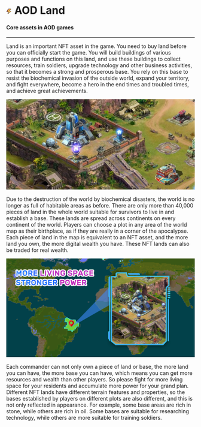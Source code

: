 #  <img src="./IMG/flash.png" width="3%" class="img_l1"> AOD Land
#### Core assets in AOD games
----------
Land is an important NFT asset in the game. You need to buy land before you can officially start the game. You will build buildings of various purposes and functions on this land, and use these buildings to collect resources, train soldiers, upgrade technology and other business activities, so that it becomes a strong and prosperous base. You rely on this base to resist the biochemical invasion of the outside world, expand your territory, and fight everywhere, become a hero in the end times and troubled times, and achieve great achievements. 

![image](IMG/0211.jpg)

Due to the destruction of the world by biochemical disasters, the world is no longer as full of habitable areas as before. There are only more than 40,000 pieces of land in the whole world suitable for survivors to live in and establish a base. These lands are spread across continents on every continent of the world. Players can choose a plot in any area of the world map as their birthplace, as if they are really in a corner of the apocalypse. Each piece of land in the map is equivalent to an NFT asset, and the more land you own, the more digital wealth you have. These NFT lands can also be traded for real wealth. 

![image](IMG/0212.jpg)

Each commander can not only own a piece of land or base, the more land you can have, the more base you can have, which means you can get more resources and wealth than other players. So please fight for more living space for your residents and accumulate more power for your grand plan. Different NFT lands have different terrain features and properties, so the bases established by players on different plots are also different, and this is not only reflected in appearance. For example, some base areas are rich in stone, while others are rich in oil. Some bases are suitable for researching technology, while others are more suitable for training soldiers.



